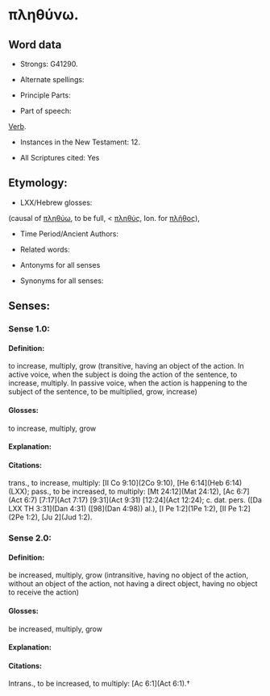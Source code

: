 # πληθύνω.

<!-- Status: S2=NeedsReview -->
<!-- Lexica used for edits: BDAG, FFM, LN, A-S -->

## Word data

* Strongs: G41290.

* Alternate spellings:



* Principle Parts: 


* Part of speech: 

[Verb](http://ugg.readthedocs.io/en/latest/verb.html).

* Instances in the New Testament: 12.

* All Scriptures cited: Yes

## Etymology: 


* LXX/Hebrew glosses: 

(causal of [πληθύω](), to be full, < [πληθύς](), Ion. for [πλῆθος]()),

* Time Period/Ancient Authors: 


* Related words: 

* Antonyms for all senses

* Synonyms for all senses: 


## Senses: 


### Sense  1.0: 

#### Definition: 

to increase, multiply, grow (transitive, having an object of the action.  In active voice, when the subject is doing the action of the sentence, to increase, multiply.  In passive voice, when the action is happening to the subject of the sentence, to be multiplied, grow, increase)

#### Glosses: 

to increase, multiply, grow

#### Explanation: 


#### Citations: 

trans., to increase, multiply: [II Co 9:10](2Co 9:10), [He 6:14](Heb 6:14)(LXX); pass., to be increased, to multiply: [Mt 24:12](Mat 24:12), [Ac 6:7](Act 6:7) [7:17](Act 7:17) [9:31](Act 9:31) [12:24](Act 12:24); c. dat. pers. ([Da LXX TH 3:31](Dan 4:31) ([98](Dan 4:98)) al.), [I Pe 1:2](1Pe 1:2), [II Pe 1:2](2Pe 1:2), [Ju 2](Jud 1:2).

### Sense  2.0: 

#### Definition: 

be increased, multiply, grow (intransitive, having no object of the action, without an object of the action, not having a direct object, having no object to receive the action)

#### Glosses: 

be increased, multiply, grow

#### Explanation: 

#### Citations: 

Intrans., to be increased, to multiply: [Ac 6:1](Act 6:1).†